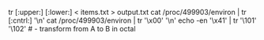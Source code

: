 tr [:upper:] [:lower:] < items.txt > output.txt 
cat /proc/499903/environ | tr [:cntrl:] '\n'
cat /proc/499903/environ | tr '\x00' '\n'
echo -en '\x41' | tr '\101' '\102'                                      # - transform from A to B in octal
